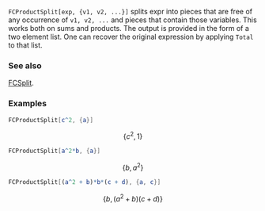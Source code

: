 `FCProductSplit[exp, {v1, v2, ...}]` splits expr into pieces that are free of any occurrence of `v1, v2, ...` and pieces that contain those variables. This works both on sums and products. The output is provided in the form of a two element list. One can recover the original expression by applying `Total` to that list.

### See also

[FCSplit](FCSplit).

### Examples

```mathematica
FCProductSplit[c^2, {a}]
```

$$\left\{c^2,1\right\}$$

```mathematica
FCProductSplit[a^2*b, {a}]
```

$$\left\{b,a^2\right\}$$

```mathematica
FCProductSplit[(a^2 + b)*b*(c + d), {a, c}]
```

$$\left\{b,\left(a^2+b\right) (c+d)\right\}$$
